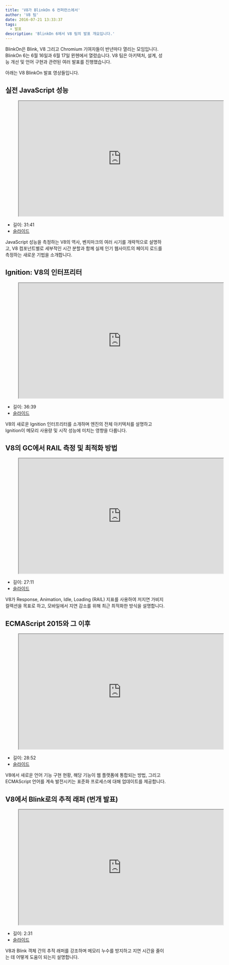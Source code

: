 ```yaml
---
title: 'V8가 BlinkOn 6 컨퍼런스에서'
author: 'V8 팀'
date: 2016-07-21 13:33:37
tags:
  - 발표
description: 'BlinkOn 6에서 V8 팀의 발표 개요입니다.'
---
```

BlinkOn은 Blink, V8 그리고 Chromium 기여자들이 반년마다 열리는 모임입니다. BlinkOn 6는 6월 16일과 6월 17일 뮌헨에서 열렸습니다. V8 팀은 아키텍처, 설계, 성능 개선 및 언어 구현과 관련된 여러 발표를 진행했습니다.

<!--truncate-->
아래는 V8 BlinkOn 발표 영상들입니다.

## 실전 JavaScript 성능

<figure>
  <div class="video video-16:9">
    <iframe src="https://www.youtube.com/embed/xCx4uC7mn6Y" width="640" height="360" loading="lazy"></iframe>
  </div>
</figure>

- 길이: 31:41
- [슬라이드](https://docs.google.com/presentation/d/14WZkWbkvtmZDEIBYP5H1GrbC9H-W3nJSg3nvpHwfG5U/edit)

JavaScript 성능을 측정하는 V8의 역사, 벤치마크의 여러 시기를 개략적으로 설명하고, V8 컴포넌트별로 세부적인 시간 분할과 함께 실제 인기 웹사이트의 페이지 로드를 측정하는 새로운 기법을 소개합니다.

## Ignition: V8의 인터프리터

<figure>
  <div class="video video-16:9">
    <iframe src="https://www.youtube.com/embed/r5OWCtuKiAk" width="640" height="360" loading="lazy"></iframe>
  </div>
</figure>

- 길이: 36:39
- [슬라이드](https://docs.google.com/presentation/d/1OqjVqRhtwlKeKfvMdX6HaCIu9wpZsrzqpIVIwQSuiXQ/edit)

V8의 새로운 Ignition 인터프리터를 소개하며 엔진의 전체 아키텍처를 설명하고 Ignition이 메모리 사용량 및 시작 성능에 미치는 영향을 다룹니다.

## V8의 GC에서 RAIL 측정 및 최적화 방법

<figure>
  <div class="video video-16:9">
    <iframe src="https://www.youtube.com/embed/VITAyGT-CJI" width="640" height="360" loading="lazy"></iframe>
  </div>
</figure>

- 길이: 27:11
- [슬라이드](https://docs.google.com/presentation/d/15EQ603eZWAnrf4i6QjPP7S3KF3NaL3aAaKhNUEatVzY/edit)

V8가 Response, Animation, Idle, Loading (RAIL) 지표를 사용하여 저지연 가비지 컬렉션을 목표로 하고, 모바일에서 지연 감소를 위해 최근 최적화한 방식을 설명합니다.

## ECMAScript 2015와 그 이후

<figure>
  <div class="video video-16:9">
    <iframe src="https://www.youtube.com/embed/KrGOzEwqRDA" width="640" height="360" loading="lazy"></iframe>
  </div>
</figure>

- 길이: 28:52
- [슬라이드](https://docs.google.com/presentation/d/1o1wld5z0BM8RTqXASGYD3Rvov8PzrxySghmrGTYTgw0/edit)

V8에서 새로운 언어 기능 구현 현황, 해당 기능이 웹 플랫폼에 통합되는 방법, 그리고 ECMAScript 언어를 계속 발전시키는 표준화 프로세스에 대해 업데이트를 제공합니다.

## V8에서 Blink로의 추적 래퍼 (번개 발표)

<figure>
  <div class="video video-16:9">
    <iframe src="https://www.youtube.com/embed/PMDRfYw4UYQ?start=3204" width="640" height="360" loading="lazy"></iframe>
  </div>
</figure>

- 길이: 2:31
- [슬라이드](https://docs.google.com/presentation/d/1I6leiRm0ysSTqy7QWh33Gfp7_y4ngygyM2tDAqdF0fI/edit)

V8과 Blink 객체 간의 추적 래퍼를 강조하며 메모리 누수를 방지하고 지연 시간을 줄이는 데 어떻게 도움이 되는지 설명합니다.

